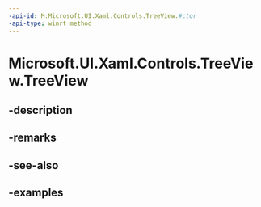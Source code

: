 ```yaml
---
-api-id: M:Microsoft.UI.Xaml.Controls.TreeView.#ctor
-api-type: winrt method
---
```


<!-- Method syntax.
public TreeView.TreeView()
-->

# Microsoft.UI.Xaml.Controls.TreeView.TreeView

## -description

## -remarks

## -see-also

## -examples

